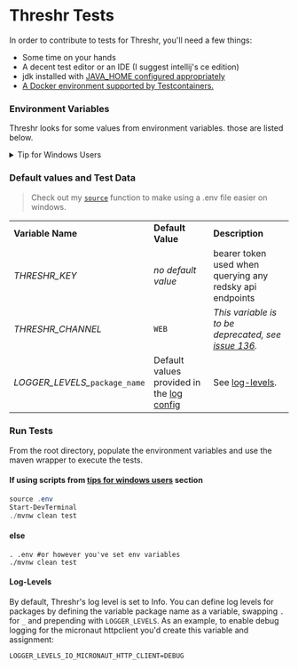 # Threshr Tests

In order to contribute to tests for Threshr, you'll need a few things:
- Some time on your hands
- A decent test editor or an IDE (I suggest intellij's ce edition)
- jdk installed with [JAVA_HOME configured appropriately](https://github.com/Graqr/Threshr/blob/f3e71c53302d3e451bf1292ea35c7559cb4ff695/Contributing.md)
- [A Docker environment supported by Testcontainers.](https://java.testcontainers.org/supported_docker_environment/)

### Environment Variables
Threshr looks for some values from environment variables. those are listed below.

<details><summary id="windows-tips">Tip for Windows Users</summary>
<ul>
<ul>

> :warning: You'll need Windows Terminal and winget on your machine for this setup. In good news, you may have these installed and not know it.

</ul>
The GraalVM requires the visual studio sdk in order to work. Graal has some instructions on getting this all setup. I'd suggest going through with the winget installer, it does the same thing doesn't require your input. 
<ul>

```PowerShell
winget install Microsoft.VisualStudio.2022.Community
```
</ul>
After installing, your Windows terminal will have a couple new profiles, one named `Develop PowerShell for VS 2022`. Begin adding a new profile based on this new one to find the commandline executable used for this profile. It will read something like:
<ul>

```sh
powershell.exe -NoExit -Command \
  "&{Import-Module """C:\Program Files\Microsoft Visual Studio\2022\Community\Common7\Tools\Microsoft.VisualStudio.DevShell.dll"""; \
   Enter-VsDevShell a33f35bb \ 
    -SkipAutomaticLocation \
    -DevCmdArguments """-arch=x64 -host_arch=x64"""}"
```
</ul>

All we need from this entry is that string given after the `Enter-VsDevShell` command (in the previous example, `a33f35bb`). This relies on <code><a href="https://github.com/Jonathan-Zollinger/powershell-profile/blob/c60d48da035977267ac523baf2ec4d15c16e8e68/bin.ps1#L1-L26">Add-ToPath</a></code>.
<ul>

```PowerShell
function Start-DevTerminal {
    <#
    .SYNOPSIS
    Configures shell to use a fully fledged java dev environment

    .DESCRIPTION
    Adds JAVA_HOME, GRAALVM_HOME and MAVEN_HOME variables and verifies they're each on system's PATH. 
    Imports VScode dev shell module and calls Enter-VsDevShell

    .PARAMETER Java
    Path to graalvm directory, defaults to ~\.jdks\graalvm-ce-17

    .PARAMETER Maven
    Path to maven directory, defaults to 'C:\Program Files\Apache Maven\'

    .EXAMPLE
    # Valid use could be as simple as calling with no args
    Start-DevTerminal

    #>
    [CmdletBinding()]
    param (
        [Parameter()]
        [String]
        [ValidateScript({ Test-Path -Path $_ -PathType Container })]
        $Java = "$($HOME)\.jdks\graalvm-ce-17",
        [Parameter()]
        [String]
        [ValidateScript({ Test-Path -Path $_ -PathType Container })]
        $Maven = "C:\Program Files\Apache Maven\"
    )
    @("JAVA_HOME", "GRAALVM_HOME") | ForEach-Object { 
        [System.Environment]::SetEnvironmentVariable($_, $Java)
    }
    [System.Environment]::SetEnvironmentVariable("MAVEN_HOME", "C:\Program Files\Apache Maven\")
    $devShellGeneratedName = "a33f35bb"
    Add-ToPath "$env:JAVA_HOME\bin"
    Add-ToPath "$env:MAVEN_HOME\bin"

    Import-Module "C:\Program Files\Microsoft Visual Studio\2022\Community\Common7\Tools\Microsoft.VisualStudio.DevShell.dll"
    Enter-VsDevShell  $devShellGeneratedName -SkipAutomaticLocation -DevCmdArguments "-arch=x64 -host_arch=x64"
}
```
</ul>
</ul>
</details>

### Default values and Test Data

<blockquote>Check out my <code><a href="https://github.com/Jonathan-Zollinger/powershell-profile/blob/c60d48da035977267ac523baf2ec4d15c16e8e68/bin.ps1#L29-L49">source</a></code> function to make using a .env file easier on windows.</blockquote>

<div class="tg-wrap">
    <table>
        <tbody>
        <tr>
            <td><strong>Variable Name</strong></td>
            <td><strong>Default Value</strong></td>
            <td><strong>Description</strong></td>
        </tr>
        <tr>
            <td><i>THRESHR_KEY</i></td>
            <td><i>no default value</i></td>
            <td>bearer token used when querying any redsky api endpoints</td>
        </tr>
        <tr>
            <td><i>THRESHR_CHANNEL</i></td>
            <td><code>WEB</code></td>
            <td><i>This variable is to be deprecated, see <a href="https://github.com/Graqr/Threshr/issues/136">issue 136</a>.</i></td>
        </tr>
        <tr>
            <td><i>LOGGER_LEVELS_</i><code>package_name</code></td>
            <td>Default values provided in the <a href="https://github.com/Graqr/Threshr/blob/edb0553ffb8a3d5205b6afb56f6a6822961767b7/src/main/resources/logback.xml">log config</a></td>
            <td>See <a href="#log-levels">log-levels</a>. </td>
        </tr>
        </tbody>
    </table>
</div>

### Run Tests

From the root directory, populate the environment variables and use the maven wrapper to execute the tests.

<h4> If using scripts from <a href="#windows-tips">tips for windows users</a> section</h4>

```PowerShell
source .env
Start-DevTerminal
./mvnw clean test
```

<h4> else</h4>

```shell
. .env #or however you've set env variables
./mvnw clean test
```


#### Log-Levels
By default, Threshr's log level is set to Info. You can define log levels for packages by defining the variable package name as a variable, swapping `.` for `_` and prepending with `LOGGER_LEVELS`. As an example, to enable debug logging for the micronaut httpclient you'd create this variable and assignment:
```properties
LOGGER_LEVELS_IO_MICRONAUT_HTTP_CLIENT=DEBUG
```
